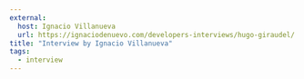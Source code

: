 ```yaml
---
external:
  host: Ignacio Villanueva
  url: https://ignaciodenuevo.com/developers-interviews/hugo-giraudel/
title: "Interview by Ignacio Villanueva"
tags:
  - interview
---
```

